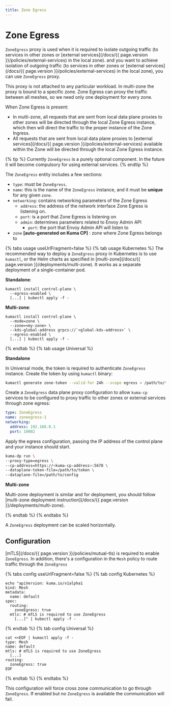 ```yaml
---
title: Zone Egress
---
```

# Zone Egress

`ZoneEgress` proxy is used when it is required to isolate outgoing traffic (to services in other
zones or [external services](/docs/{{ page.version }}/policies/external-services) in the local zone).
and you want to achieve isolation of outgoing traffic (to services in other 
zones or [external services](/docs/{{ page.version }}/policies/external-services) in the local zone),
you can use `ZoneEgress` proxy.

This proxy is not attached to any particular workload. In multi-zone the proxy is bound to a specific zone.
Zone Egress can proxy the traffic between all meshes, so we need only one deployment for every zone.

When Zone Egress is present:
* In multi-zone, all requests that are sent from local data plane proxies to other
  zones will be directed through the local Zone Egress instance, which then will
  direct the traffic to the proper instance of the Zone Ingress.
* All requests that are sent from local data plane proxies to [external services](/docs/{{ page.version }}/policies/external-services)
  available within the Zone will be directed through the local Zone Egress
  instance.

{% tip %}
Currently `ZoneEgress` is a purely optional component.
In the future it will become compulsory for using external services.
{% endtip %}

The `ZoneEgress` entity includes a few sections:

* `type`: must be `ZoneEgress`.
* `name`: this is the name of the `ZoneEgress` instance, and it must be **unique**
   for any given `zone`.
* `networking`: contains networking parameters of the Zone Egress
    * `address`: the address of the network interface Zone Egress is listening on.
    * `port`: is a port that Zone Egress is listening on
    * `admin`: determines parameters related to Envoy Admin API
      * `port`: the port that Envoy Admin API will listen to
* `zone` **[auto-generated on Kuma CP]** : zone where Zone Egress belongs to

{% tabs usage useUrlFragment=false %}
{% tab usage Kubernetes %}
The recommended way to deploy a `ZoneEgress` proxy in Kubernetes is to use
`kumactl`, or the Helm charts as specified in [multi-zone](/docs/{{ page.version }}/deployments/multi-zone).
It works as a separate deployment of a single-container pod.

**Standalone**:

```shell
kumactl install control-plane \
  --egress-enabled \
  [...] | kubectl apply -f -
```

**Multi-zone**:

```shell
kumactl install control-plane \
  --mode=zone \
  --zone=<my-zone> \
  --kds-global-address grpcs://`<global-kds-address>` \
  --egress-enabled \
  [...] | kubectl apply -f -
```

{% endtab %}
{% tab usage Universal %}

**Standalone**

In Universal mode, the token is required to authenticate `ZoneEgress` instance. Create the token by using `kumactl` binary:

```bash
kumactl generate zone-token --valid-for 24h --scope egress > /path/to/token
```

Create a `ZoneEgress` data plane proxy configuration to allow `kuma-cp` services to be configured to proxy traffic to other zones or external services through zone egress:

```yaml
type: ZoneEgress
name: zoneegress-1
networking:
  address: 192.168.0.1
  port: 10002
```

Apply the egress configuration, passing the IP address of the control plane and your instance should start.

```bash
kuma-dp run \
--proxy-type=egress \
--cp-address=https://<kuma-cp-address>:5678 \
--dataplane-token-file=/path/to/token \
--dataplane-file=/path/to/config
```

**Multi-zone**

Multi-zone deployment is similar and for deployment, you should follow [multi-zone deployment instruction](/docs/{{ page.version }}/deployments/multi-zone).

{% endtab %}
{% endtabs %}

A `ZoneEgress` deployment can be scaled horizontally.

## Configuration

[mTLS](/docs/{{ page.version }}/policies/mutual-tls) is required to enable `ZoneEgress`. In addition, there's a configuration in the `Mesh` policy to route traffic through the `ZoneEgress`

{% tabs config useUrlFragment=false %}
{% tab config Kubernetes %}

```shell
echo "apiVersion: kuma.io/v1alpha1
kind: Mesh
metadata:
  name: default
spec:
  routing:
    zoneEgress: true
  mtls: # mTLS is required to use ZoneEgress
    [...]" | kubectl apply -f -
```

{% endtab %}
{% tab config Universal %}

```shell
cat <<EOF | kumactl apply -f -
type: Mesh
name: default
mtls: # mTLS is required to use ZoneEgress
  [...]
routing:
  zoneEgress: true
EOF
```

{% endtab %}
{% endtabs %}

This configuration will force cross zone communication to go through `ZoneEgress`. If enabled but no `ZoneEgress` is available the communication will fail.

